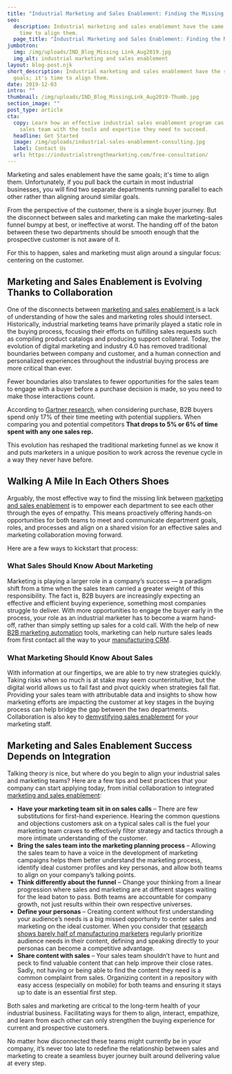 ```yaml
---
title: "Industrial Marketing and Sales Enablement: Finding the Missing Link"
seo:
  description: Industrial marketing and sales enablement have the same goals; it's
    time to align them.
  page_title: "Industrial Marketing and Sales Enablement: Finding the Missing Link"
jumbotron:
  img: /img/uploads/IND_Blog_Missing Link_Aug2019.jpg
  img_alt: industrial marketing and sales enablement
layout: blog-post.njk
short_description: Industrial marketing and sales enablement have the same
  goals; it's time to align them.
date: 2019-12-03
intro: ""
thumbnail: /img/uploads/IND_Blog_MissingLink_Aug2019-Thumb.jpg
section_image: ""
post_type: article
cta:
  copy: Learn how an effective industrial sales enablement program can equip your
    sales team with the tools and expertise they need to succeed.
  headline: Get Started
  image: /img/uploads/industrial-sales-enablement-consulting.jpg
  label: Contact Us
  url: https://industrialstrengthmarketing.com/free-consultation/
---
```

Marketing and sales enablement have the same goals; it's time to align them. Unfortunately, if you pull back the curtain in most industrial businesses, you will find two separate departments running parallel to each other rather than aligning around similar goals.

From the perspective of the customer, there is a single buyer journey. But the disconnect between sales and marketing can make the marketing-sales funnel bumpy at best, or ineffective at worst. The handing off of the baton between these two departments should be smooth enough that the prospective customer is not aware of it.

For this to happen, sales and marketing must align around a singular focus: centering on the customer.

## Marketing and Sales Enablement is Evolving Thanks to Collaboration

One of the disconnects between [marketing and sales enablement ](https://industrialmarketer.com/demystifying-sales-enablement-industrials/)is a lack of understanding of how the sales and marketing roles should intersect. Historically, industrial marketing teams have primarily played a static role in the buying process, focusing their efforts on fulfilling sales requests such as compiling product catalogs and producing support collateral. Today, the evolution of digital marketing and industry 4.0 has removed traditional boundaries between company and customer, and a human connection and personalized experiences throughout the industrial buying process are more critical than ever.

Fewer boundaries also translates to fewer opportunities for the sales team to engage with a buyer before a purchase decision is made, so you need to make those interactions count.

According to [Gartner research](https://www.gartner.com/en/sales-service/insights/b2b-buying-journey), when considering purchase, B2B buyers spend only 17% of their time meeting with potential suppliers. When comparing you and potential competitors **That drops to 5% or 6% of time spent with any one sales rep.**

This evolution has reshaped the traditional marketing funnel as we know it and puts marketers in a unique position to work across the revenue cycle in a way they never have before.

## Walking A Mile In Each Others Shoes

Arguably, the most effective way to find the missing link between [marketing and sales enablement](https://industrialstrengthmarketing.com/services/sales-enablement/) is to empower each department to see each other through the eyes of empathy. This means proactively offering hands-on opportunities for both teams to meet and communicate department goals, roles, and processes and align on a shared vision for an effective sales and marketing collaboration moving forward.

Here are a few ways to kickstart that process:

### What Sales Should Know About Marketing

Marketing is playing a larger role in a company’s success — a paradigm shift from a time when the sales team carried a greater weight of this responsibility. The fact is, B2B buyers are increasingly expecting an effective and efficient buying experience, something most companies struggle to deliver. With more opportunities to engage the buyer early in the process, your role as an industrial marketer has to become a warm hand-off, rather than simply setting up sales for a cold call. With the help of new [B2B marketing automation](https://industrialmarketer.com/b2b-marketing-automation-basics/) tools, marketing can help nurture sales leads from first contact all the way to your [manufacturing CRM](https://industrialmarketer.com/why-crm-software-is-crucial-for-industrial-businesses/).

### What Marketing Should Know About Sales

With information at our fingertips, we are able to try new strategies quickly. Taking risks when so much is at stake may seem counterintuitive, but the digital world allows us to fail fast and pivot quickly when strategies fall flat. Providing your sales team with attributable data and insights to show how marketing efforts are impacting the customer at key stages in the buying process can help bridge the gap between the two departments. Collaboration is also key to [demystifying sales enablement](https://www.buzzsprout.com/1056112/8323590-demystifying-sales-enablement-for-industrials) for your marketing staff.

## Marketing and Sales Enablement Success Depends on Integration

Talking theory is nice, but where do you begin to align your industrial sales and marketing teams? Here are a few tips and best practices that your company can start applying today, from initial collaboration to integrated [marketing and sales enablement](https://industrialstrengthmarketing.com/services/sales-enablement/):

* **Have your marketing team sit in on sales calls** – There are few substitutions for first-hand experience. Hearing the common questions and objections customers ask on a typical sales call is the fuel your marketing team craves to effectively filter strategy and tactics through a more intimate understanding of the customer.
* **Bring the sales team into the marketing planning process** – Allowing the sales team to have a voice in the development of marketing campaigns helps them better understand the marketing process, identify ideal customer profiles and key personas, and allow both teams to align on your company’s talking points.
* **Think differently about the funnel** – Change your thinking from a linear progression where sales and marketing are at different stages waiting for the lead baton to pass. Both teams are accountable for company growth, not just results within their own respective universes.
* **Define your personas** – Creating content without first understanding your audience’s needs is a big missed opportunity to center sales and marketing on the ideal customer. When you consider that [research shows barely half of manufacturing marketers](https://contentmarketinginstitute.com/2018/11/manufacturing-content-marketers/) regularly prioritize audience needs in their content, defining and speaking directly to your personas can become a competitive advantage.
* **Share content with sales** – Your sales team shouldn’t have to hunt and peck to find valuable content that can help improve their close rates. Sadly, not having or being able to find the content they need is a common complaint from sales. Organizing content in a repository with easy access (especially on mobile) for both teams and ensuring it stays up to date is an essential first step.

Both sales and marketing are critical to the long-term health of your industrial business. Facilitating ways for them to align, interact, empathize, and learn from each other can only strengthen the buying experience for current and prospective customers.

No matter how disconnected these teams might currently be in your company, it’s never too late to redefine the relationship between sales and marketing to create a seamless buyer journey built around delivering value at every step.